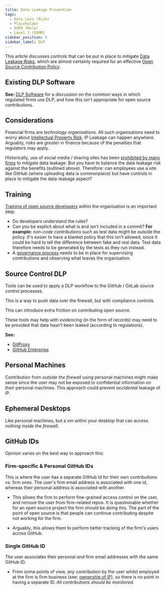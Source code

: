 ```yaml
---
title: Data Leakage Prevention
tags: 
  - Data Loss (Risk)
  - Placeholder
  - OSPO (Role)
  - Level 3 (OSMM)
sidebar_position: 5
sidebar_label: DLP
---
```


This article discusses controls that can be put in place to mitigate [Data Leakage Risks](../../Risks/Data-Leakage-Risk), which are almost certainly required for an effective [Open Source Contribution Policy](Contribution-Compliance).

## Existing DLP Software

**See:** [DLP Software](../../Artifacts/DLP-Software) for a discussion on the common ways in which regulated firms use DLP, and how this isn't appropriate for open source contributions.

## Considerations

Financial firms are _technology organisations_. All such organisations need to worry about [Intellectual Property Risk](../../Risks/Data-Leakage-Risk).  IP Leakage can happen anywhere.   Arguably, risks are _greater_ in finance because of the penalties that regulators may apply.

Historically, use of social media / sharing sites has been [prohibited by many firms](../../Artifacts/DLP-Software) to mitigate data leakage.   But you have to balance the data leakage risk against the benefits (outlined above).  Therefore:   can employees use a site like GitHub (where uploading data is commonplace) but have controls in place to mitigate the data-leakage aspect?

## Training

[Training of open source developers](Contribution-Training) within the organisation is an important step:
 
  - Do developers understand the rules?  
  - Can you be explicit about what is and isn't included in a commit?  **For example:**  _non-code contributions_ such as test data might be outside the policy.  It's easier to have a blanket policy that this isn't allowed, since it could be hard to tell the difference between fake and real data.  Test data therefore needs to be generated by the tests as they run instead.
 - A [governance process](Contribution-Compliance) needs to be in place for supervising contributions and observing what leaves the organisation.

## Source Control DLP

Tools can be used to apply a DLP workflow to the GitHub / GitLab source control processes.  

This is a way to push data over the firewall, but with compliance controls.

This can introduce extra friction on contributing open source. 

These tools may help with _evidencing_ (in the form of records) may need to be provided that data hasn't been leaked (according to regulations).

**See:**

 - [GitProxy](https://github.com/finos)
 - [GitHub Enterprise](https://github.com/enterprise)
 
## Personal Machines

Contribution from _outside the firewall_ using personal machines might make sense since the user may not be exposed to confidential information on their personal machines.  This approach could prevent _accidental_ leakage of IP.

## Ephemeral Desktops

Like personal machines, but a vm within your desktop that can access _nothing inside the firewall_.

## GitHub IDs

Opinion varies on the best way to approach this:

### Firm-specific & Personal GitHub IDs

This is where the user has a separate GitHub Id for their own contributions vs. firm ones.  The user's firm email address is associated with one id, whereas their personal address is associated with another.  

 - This allows the firm to perform fine-grained access control on the user, and remove the user from firm-related repos.  It is questionable whether for an open source project the firm should be doing this.  The part of the point of open source is that people can continue contributing despite not working for the firm.
 
 - Arguably, this allows them to perform better tracking of the firm's users across GitHub.

### Single GitHub ID

The user associates their personal _and_ firm email addresses with the same GitHub ID.  

 - From some points of view, _any_ contribution by the user whilst employed at the firm is firm business (see: [ownership of IP](../../Artifacts/CLAs-And-DCOs#Understanding-Copyright)), so there is no point in having a separate ID.  _All contributions should be monitored_.




